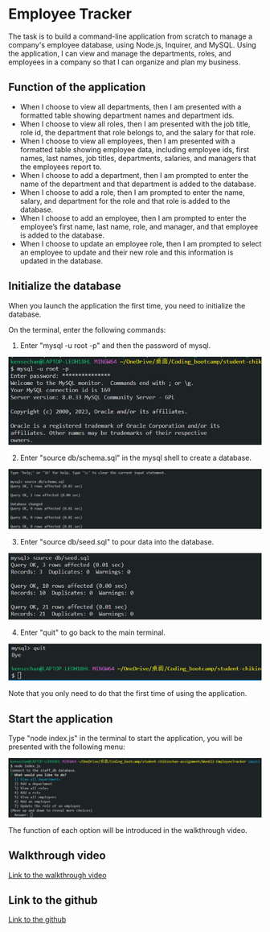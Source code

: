 # Employee Tracker

The task is to build a command-line application from scratch to manage a company's employee database, using Node.js, Inquirer, and MySQL. Using the application, I can view and manage the departments, roles, and employees in a company so that I can organize and plan my business.

## Function of the application

- When I choose to view all departments, then I am presented with a formatted table showing department names and department ids.
- When I choose to view all roles, then I am presented with the job title, role id, the department that role belongs to, and the salary for that role.
- When I choose to view all employees, then I am presented with a formatted table showing employee data, including employee ids, first names, last names, job titles, departments, salaries, and managers that the employees report to.
- When I choose to add a department, then I am prompted to enter the name of the department and that department is added to the database.
- When I choose to add a role, then I am prompted to enter the name, salary, and department for the role and that role is added to the database.
- When I choose to add an employee, then I am prompted to enter the employee’s first name, last name, role, and manager, and that employee is added to the database.
- When I choose to update an employee role, then I am prompted to select an employee to update and their new role and this information is updated in the database.

## Initialize the database

When you launch the application the first time, you need to initialize the database.

On the terminal, enter the following commands:

1. Enter "mysql -u root -p" and then the password of mysql.

![Get into mysql shell](./screenshot/initialize1.png)

2. Enter "source db/schema.sql" in the mysql shell to create a database.

![Create database](./screenshot/initialize2.png)

3. Enter "source db/seed.sql" to pour data into the database.

![Pour data](./screenshot/initialize3.png)

4. Enter "quit" to go back to the main terminal.

![Quit the shell](./screenshot/initialize4.png)

Note that you only need to do that the first time of using the application.

## Start the application

Type "node index.js" in the terminal to start the application, you will be presented with the following menu:

![start application](./screenshot/appStart.png)

The function of each option will be introduced in the walkthrough video.

## Walkthrough video

[Link to the walkthrough video](https://drive.google.com/file/d/1QunKPEIgGmoXljrw4vrwh7wWC9Vr1TgH/view)

## Link to the github

[Link to the github](https://github.com/cckinwest/employee-tracker/)
